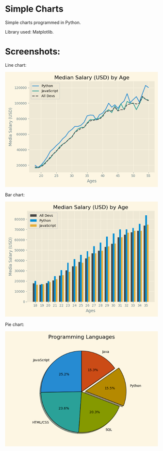 # Simple Charts
Simple charts programmed in Python.

Library used: Matplotlib.

# Screenshots:

Line chart:

![alt text](https://github.com/math-reis/basic-projects/blob/main/simple-charts/images/image1.png?raw=true)

Bar chart:

![alt text](https://github.com/math-reis/basic-projects/blob/main/simple-charts/images/image2.png?raw=true)

Pie chart:

![alt text](https://github.com/math-reis/basic-projects/blob/main/simple-charts/images/image3.png?raw=true)

